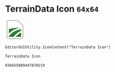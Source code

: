# TerrainData Icon `64x64`
<img src="/img/TerrainData%20Icon.png" width=64 height=64>

``` CSharp
EditorGUIUtility.IconContent("TerrainData Icon")
```
```
TerrainData Icon
```
```
656655089447870219
```
